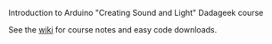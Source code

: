 Introduction to Arduino "Creating Sound and Light" Dadageek course     
     
See the [wiki](https://github.com/BleepLabs/Intro-to-Arduino-Jan-2022/wiki) for course notes and easy code downloads.   

